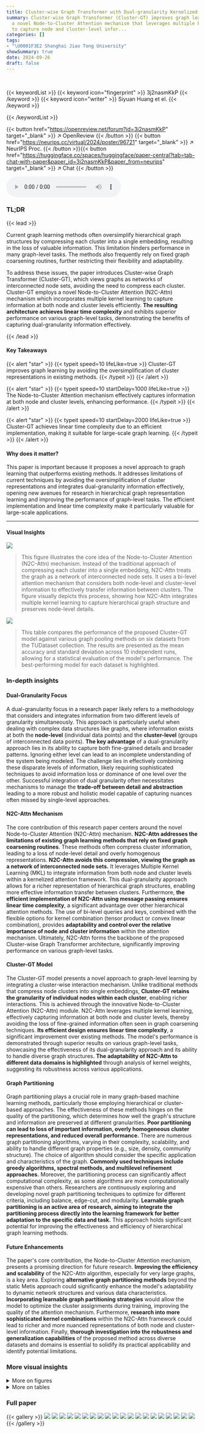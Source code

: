 ```yaml
---
title: Cluster-wise Graph Transformer with Dual-granularity Kernelized Attention
summary: Cluster-wise Graph Transformer (Cluster-GT) improves graph learning by using
  a novel Node-to-Cluster Attention mechanism that leverages multiple kernel learning
  to capture node and cluster-level infor...
categories: []
tags:
- "\U0001F3E2 Shanghai Jiao Tong University"
showSummary: true
date: 2024-09-26
draft: false
---
```


<br>

{{< keywordList >}}
{{< keyword icon="fingerprint" >}} 3j2nasmKkP {{< /keyword >}}
{{< keyword icon="writer" >}} Siyuan Huang et el. {{< /keyword >}}
 
{{< /keywordList >}}

{{< button href="https://openreview.net/forum?id=3j2nasmKkP" target="_blank" >}}
↗ OpenReview
{{< /button >}}
{{< button href="https://neurips.cc/virtual/2024/poster/96721" target="_blank" >}}
↗ NeurIPS Proc.
{{< /button >}}{{< button href="https://huggingface.co/spaces/huggingface/paper-central?tab=tab-chat-with-paper&paper_id=3j2nasmKkP&paper_from=neurips" target="_blank" >}}
↗ Chat
{{< /button >}}



<audio controls>
    <source src="https://ai-paper-reviewer.com/3j2nasmKkP/podcast.wav" type="audio/wav">
    Your browser does not support the audio element.
</audio>


### TL;DR


{{< lead >}}

Current graph learning methods often oversimplify hierarchical graph structures by compressing each cluster into a single embedding, resulting in the loss of valuable information. This limitation hinders performance in many graph-level tasks.  The methods also frequently rely on fixed graph coarsening routines, further restricting their flexibility and adaptability.

To address these issues, the paper introduces Cluster-wise Graph Transformer (Cluster-GT), which views graphs as networks of interconnected node sets, avoiding the need to compress each cluster. Cluster-GT employs a novel Node-to-Cluster Attention (N2C-Attn) mechanism which incorporates multiple kernel learning to capture information at both node and cluster levels efficiently.  **The resulting architecture achieves linear time complexity** and exhibits superior performance on various graph-level tasks, demonstrating the benefits of capturing dual-granularity information effectively.

{{< /lead >}}


#### Key Takeaways

{{< alert "star" >}}
{{< typeit speed=10 lifeLike=true >}} Cluster-GT improves graph learning by avoiding the oversimplification of cluster representations in existing methods. {{< /typeit >}}
{{< /alert >}}

{{< alert "star" >}}
{{< typeit speed=10 startDelay=1000 lifeLike=true >}} The Node-to-Cluster Attention mechanism effectively captures information at both node and cluster levels, enhancing performance. {{< /typeit >}}
{{< /alert >}}

{{< alert "star" >}}
{{< typeit speed=10 startDelay=2000 lifeLike=true >}} Cluster-GT achieves linear time complexity due to an efficient implementation, making it suitable for large-scale graph learning. {{< /typeit >}}
{{< /alert >}}

#### Why does it matter?
This paper is important because it proposes a novel approach to graph learning that outperforms existing methods.  It addresses limitations of current techniques by avoiding the oversimplification of cluster representations and integrates dual-granularity information effectively, opening new avenues for research in hierarchical graph representation learning and improving the performance of graph-level tasks.  The efficient implementation and linear time complexity make it particularly valuable for large-scale applications.

------
#### Visual Insights



![](https://ai-paper-reviewer.com/3j2nasmKkP/figures_3_1.jpg)

> This figure illustrates the core idea of the Node-to-Cluster Attention (N2C-Attn) mechanism.  Instead of the traditional approach of compressing each cluster into a single embedding, N2C-Attn treats the graph as a network of interconnected node sets.  It uses a bi-level attention mechanism that considers both node-level and cluster-level information to effectively transfer information between clusters.  The figure visually depicts this process, showing how N2C-Attn integrates multiple kernel learning to capture hierarchical graph structure and preserves node-level details.





![](https://ai-paper-reviewer.com/3j2nasmKkP/tables_7_1.jpg)

> This table compares the performance of the proposed Cluster-GT model against various graph pooling methods on six datasets from the TUDataset collection.  The results are presented as the mean accuracy and standard deviation across 10 independent runs, allowing for a statistical evaluation of the model's performance. The best-performing model for each dataset is highlighted.





### In-depth insights


#### Dual-Granularity Focus
A dual-granularity focus in a research paper likely refers to a methodology that considers and integrates information from two different levels of granularity simultaneously.  This approach is particularly useful when dealing with complex data structures like graphs, where information exists at both the **node-level** (individual data points) and the **cluster-level** (groups of interconnected data points).  **The key advantage** of a dual-granularity approach lies in its ability to capture both fine-grained details and broader patterns. Ignoring either level can lead to an incomplete understanding of the system being modeled.  The challenge lies in effectively combining these disparate levels of information, likely requiring sophisticated techniques to avoid information loss or dominance of one level over the other.  Successful integration of dual granularity often necessitates mechanisms to manage the **trade-off between detail and abstraction** leading to a more robust and holistic model capable of capturing nuances often missed by single-level approaches.

#### N2C-Attn Mechanism
The core contribution of this research paper centers around the novel Node-to-Cluster Attention (N2C-Attn) mechanism.  **N2C-Attn addresses the limitations of existing graph learning methods that rely on fixed graph coarsening routines**. These methods often compress cluster information, leading to a loss of node-level detail and overly homogenous representations.  **N2C-Attn avoids this compression, viewing the graph as a network of interconnected node sets.**  It leverages Multiple Kernel Learning (MKL) to integrate information from both node and cluster levels within a kernelized attention framework. This dual-granularity approach allows for a richer representation of hierarchical graph structures, enabling more effective information transfer between clusters.  Furthermore, **the efficient implementation of N2C-Attn using message passing ensures linear time complexity**, a significant advantage over other hierarchical attention methods.  The use of bi-level queries and keys, combined with the flexible options for kernel combination (tensor product or convex linear combination), provides **adaptability and control over the relative importance of node and cluster information** within the attention mechanism.  Ultimately, N2C-Attn forms the backbone of the proposed Cluster-wise Graph Transformer architecture, significantly improving performance on various graph-level tasks.

#### Cluster-GT Model
The Cluster-GT model presents a novel approach to graph-level learning by integrating a cluster-wise interaction mechanism.  Unlike traditional methods that compress node clusters into single embeddings, **Cluster-GT retains the granularity of individual nodes within each cluster**, enabling richer interactions. This is achieved through the innovative Node-to-Cluster Attention (N2C-Attn) module.  N2C-Attn leverages multiple kernel learning, effectively capturing information at both node and cluster levels, thereby avoiding the loss of fine-grained information often seen in graph coarsening techniques.  **Its efficient design ensures linear time complexity**, a significant improvement over existing methods. The model's performance is demonstrated through superior results on various graph-level tasks, showcasing the effectiveness of its dual-granularity approach and its ability to handle diverse graph structures. **The adaptability of N2C-Attn to different data domains is highlighted** through analysis of kernel weights, suggesting its robustness across various applications.

#### Graph Partitioning
Graph partitioning plays a crucial role in many graph-based machine learning methods, particularly those employing hierarchical or cluster-based approaches.  The effectiveness of these methods hinges on the quality of the partitioning, which determines how well the graph's structure and information are preserved at different granularities.  **Poor partitioning can lead to loss of important information, overly homogeneous cluster representations, and reduced overall performance.**  There are numerous graph partitioning algorithms, varying in their complexity, scalability, and ability to handle different graph properties (e.g., size, density, community structure).  The choice of algorithm should consider the specific application and characteristics of the graph. **Commonly used techniques include greedy algorithms, spectral methods, and multilevel refinement approaches.**  Moreover, the partitioning process can significantly affect computational complexity, as some algorithms are more computationally expensive than others.  Researchers are continuously exploring and developing novel graph partitioning techniques to optimize for different criteria, including balance, edge-cut, and modularity.  **Learnable graph partitioning is an active area of research, aiming to integrate the partitioning process directly into the learning framework for better adaptation to the specific data and task.**  This approach holds significant potential for improving the effectiveness and efficiency of hierarchical graph learning methods.

#### Future Enhancements
The paper's core contribution, the Node-to-Cluster Attention mechanism, presents a promising direction for future research.  **Improving the efficiency and scalability** of the N2C-Attn algorithm, especially for very large graphs, is a key area.  Exploring **alternative graph partitioning methods** beyond the static Metis approach could significantly enhance the model's adaptability to dynamic network structures and various data characteristics. **Incorporating learnable graph partitioning strategies** would allow the model to optimize the cluster assignments during training, improving the quality of the attention mechanism.  Furthermore, **research into more sophisticated kernel combinations** within the N2C-Attn framework could lead to richer and more nuanced representations of both node and cluster-level information. Finally, **thorough investigation into the robustness and generalization capabilities** of the proposed method across diverse datasets and domains is essential to solidify its practical applicability and identify potential limitations.


### More visual insights

<details>
<summary>More on figures
</summary>


![](https://ai-paper-reviewer.com/3j2nasmKkP/figures_4_1.jpg)

> This figure illustrates an efficient implementation of the Node-to-Cluster Attention with Tensor Product of Kernels (N2C-Attn-T) using a message-passing framework. It breaks down the computation into four steps, visualizing the process of aggregating node-level information, calculating cluster-wise similarity, propagating messages among clusters, and finally, combining aggregated information with node-level queries.


![](https://ai-paper-reviewer.com/3j2nasmKkP/figures_6_1.jpg)

> This figure illustrates the architecture of the Cluster-wise Graph Transformer (Cluster-GT) model. It shows a workflow diagram with three main modules: 1) a pre-processing module that uses Metis for graph partitioning and positional encoding; 2) a node-wise convolution module using a Graph Neural Network (GNN); 3) a cluster-wise interaction module using the Node-to-Cluster Attention (N2C-Attn) mechanism. The output of the model is a graph-level embedding.


![](https://ai-paper-reviewer.com/3j2nasmKkP/figures_7_1.jpg)

> This figure visualizes how the weight assigned to the cluster-level kernel (α) changes during the training process of the N2C-Attn model.  It shows that the model dynamically adjusts the balance between node-level and cluster-level information.  For social networks, α tends to be higher (more attention to cluster-level information), while for bioinformatics datasets, α is lower (more balanced attention). This indicates N2C-Attn adapts its attention strategy based on the dataset's characteristics.


![](https://ai-paper-reviewer.com/3j2nasmKkP/figures_8_1.jpg)

> This figure compares the performance of four different attention mechanisms on four different datasets.  The x-axis represents the datasets (IMDB-BINARY, IMDB-MULTI, PROTEINS, D&D), and the y-axis represents the accuracy.  Each bar represents the accuracy achieved by a different attention mechanism: GCN (baseline), N2C-Attn-T, N2C-Attn-L, Cluster-Level-Attn, and Node-Level-Attn.  The variations in accuracy across the different methods highlight the impact of integrating node and cluster-level information in the attention mechanism.


</details>




<details>
<summary>More on tables
</summary>


![](https://ai-paper-reviewer.com/3j2nasmKkP/tables_7_2.jpg)
> This table compares the performance of Cluster-GT against other graph transformer models on two datasets, ZINC and MolHIV.  The evaluation metrics used are Mean Absolute Error (MAE) for ZINC (a regression task) and Area Under the ROC Curve (ROCAUC) for MolHIV (a classification task). The results are averages from 4 different runs with 4 different seeds, highlighting Cluster-GT's superior performance. Missing values from other papers are indicated by a '-'.

![](https://ai-paper-reviewer.com/3j2nasmKkP/tables_16_1.jpg)
> This table compares the performance of the proposed Cluster-GT model against various graph pooling methods on six datasets from the TUDataset collection.  The evaluation metric is accuracy, and the results are averaged over ten runs with standard deviation reported, highlighting the best-performing method for each dataset.

</details>




### Full paper

{{< gallery >}}
<img src="https://ai-paper-reviewer.com/3j2nasmKkP/1.png" class="grid-w50 md:grid-w33 xl:grid-w25" />
<img src="https://ai-paper-reviewer.com/3j2nasmKkP/2.png" class="grid-w50 md:grid-w33 xl:grid-w25" />
<img src="https://ai-paper-reviewer.com/3j2nasmKkP/3.png" class="grid-w50 md:grid-w33 xl:grid-w25" />
<img src="https://ai-paper-reviewer.com/3j2nasmKkP/4.png" class="grid-w50 md:grid-w33 xl:grid-w25" />
<img src="https://ai-paper-reviewer.com/3j2nasmKkP/5.png" class="grid-w50 md:grid-w33 xl:grid-w25" />
<img src="https://ai-paper-reviewer.com/3j2nasmKkP/6.png" class="grid-w50 md:grid-w33 xl:grid-w25" />
<img src="https://ai-paper-reviewer.com/3j2nasmKkP/7.png" class="grid-w50 md:grid-w33 xl:grid-w25" />
<img src="https://ai-paper-reviewer.com/3j2nasmKkP/8.png" class="grid-w50 md:grid-w33 xl:grid-w25" />
<img src="https://ai-paper-reviewer.com/3j2nasmKkP/9.png" class="grid-w50 md:grid-w33 xl:grid-w25" />
<img src="https://ai-paper-reviewer.com/3j2nasmKkP/10.png" class="grid-w50 md:grid-w33 xl:grid-w25" />
<img src="https://ai-paper-reviewer.com/3j2nasmKkP/11.png" class="grid-w50 md:grid-w33 xl:grid-w25" />
<img src="https://ai-paper-reviewer.com/3j2nasmKkP/12.png" class="grid-w50 md:grid-w33 xl:grid-w25" />
<img src="https://ai-paper-reviewer.com/3j2nasmKkP/13.png" class="grid-w50 md:grid-w33 xl:grid-w25" />
<img src="https://ai-paper-reviewer.com/3j2nasmKkP/14.png" class="grid-w50 md:grid-w33 xl:grid-w25" />
<img src="https://ai-paper-reviewer.com/3j2nasmKkP/15.png" class="grid-w50 md:grid-w33 xl:grid-w25" />
<img src="https://ai-paper-reviewer.com/3j2nasmKkP/16.png" class="grid-w50 md:grid-w33 xl:grid-w25" />
<img src="https://ai-paper-reviewer.com/3j2nasmKkP/17.png" class="grid-w50 md:grid-w33 xl:grid-w25" />
<img src="https://ai-paper-reviewer.com/3j2nasmKkP/18.png" class="grid-w50 md:grid-w33 xl:grid-w25" />
<img src="https://ai-paper-reviewer.com/3j2nasmKkP/19.png" class="grid-w50 md:grid-w33 xl:grid-w25" />
<img src="https://ai-paper-reviewer.com/3j2nasmKkP/20.png" class="grid-w50 md:grid-w33 xl:grid-w25" />
{{< /gallery >}}